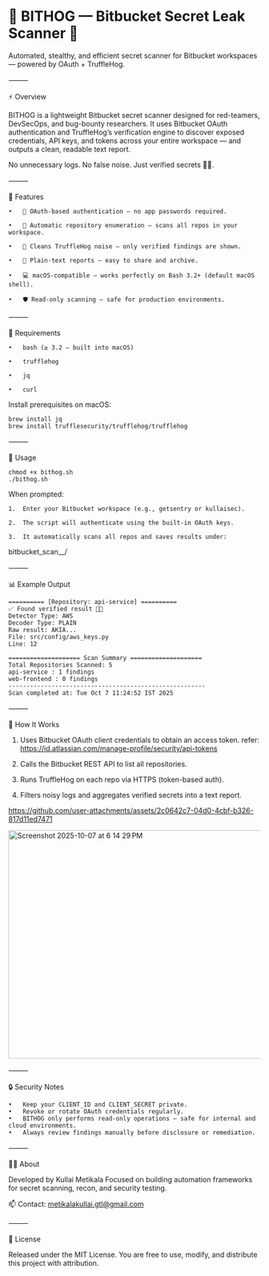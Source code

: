 # 🦴 BITHOG — Bitbucket Secret Leak Scanner 🔐

Automated, stealthy, and efficient secret scanner for Bitbucket workspaces — powered by OAuth + TruffleHog.


⸻

⚡ Overview

BITHOG is a lightweight Bitbucket secret scanner designed for red-teamers, DevSecOps, and bug-bounty researchers.
It uses Bitbucket OAuth authentication and TruffleHog’s verification engine to discover exposed credentials, API keys, and tokens across your entire workspace — and outputs a clean, readable text report.

No unnecessary logs. No false noise. Just verified secrets 🕵️‍♂️.

⸻

🧩 Features

	•	🔑 OAuth-based authentication — no app passwords required.
  
	•	🧠 Automatic repository enumeration — scans all repos in your workspace.
  
	•	🧹 Cleans TruffleHog noise — only verified findings are shown.
  
	•	📄 Plain-text reports — easy to share and archive.
  
	•	💻 macOS-compatible — works perfectly on Bash 3.2+ (default macOS shell).
  
	•	🛡️ Read-only scanning — safe for production environments.

⸻

🧰 Requirements

	•	bash (≥ 3.2 — built into macOS)
  
	•	trufflehog
  
	•	jq
  
	•	curl

Install prerequisites on macOS:
```
brew install jq
brew install trufflesecurity/trufflehog/trufflehog
```

⸻

🚀 Usage
```
chmod +x bithog.sh
./bithog.sh
```
When prompted:

	1.	Enter your Bitbucket workspace (e.g., getsentry or kullaisec).
  
	2.	The script will authenticate using the built-in OAuth keys.
  
	3.	It automatically scans all repos and saves results under:

bitbucket_scan_<workspace>_<timestamp>/


⸻

📊 Example Output
```
========== [Repository: api-service] ==========
✅ Found verified result 🐷🔑
Detector Type: AWS
Decoder Type: PLAIN
Raw result: AKIA...
File: src/config/aws_keys.py
Line: 12

==================== Scan Summary ====================
Total Repositories Scanned: 5
api-service : 1 findings
web-frontend : 0 findings
-------------------------------------------------------
Scan completed at: Tue Oct 7 11:24:52 IST 2025

```
⸻

🧠 How It Works


1.	Uses Bitbucket OAuth client credentials to obtain an access token. refer: https://id.atlassian.com/manage-profile/security/api-tokens
   
2.	Calls the Bitbucket REST API to list all repositories.
   
3.	Runs TruffleHog on each repo via HTTPS (token-based auth).
   
4.	Filters noisy logs and aggregates verified secrets into a text report.

https://github.com/user-attachments/assets/2c0642c7-04d0-4cbf-b326-817d11ed7471


<img width="1419" height="456" alt="Screenshot 2025-10-07 at 6 14 29 PM" src="https://github.com/user-attachments/assets/196c2fa8-c9c4-4f5a-83f1-dba9504f381d" />



⸻

🔒 Security Notes

	•	Keep your CLIENT_ID and CLIENT_SECRET private.
	•	Revoke or rotate OAuth credentials regularly.
	•	BITHOG only performs read-only operations — safe for internal and cloud environments.
	•	Always review findings manually before disclosure or remediation.

⸻

👨‍💻 About 

Developed by Kullai Metikala 
Focused on building automation frameworks for secret scanning, recon, and security testing.

📫 Contact: metikalakullai.gtl@gmail.com

⸻

🧾 License

Released under the MIT License.
You are free to use, modify, and distribute this project with attribution.
